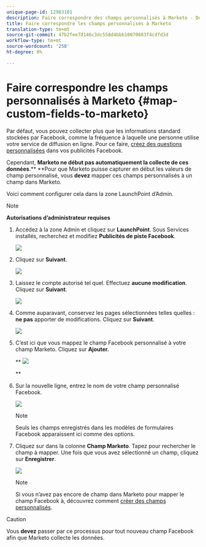 ```yaml
---
unique-page-id: 12983101
description: Faire correspondre des champs personnalisés à Marketo - Docs marketing - Documentation du produit
title: Faire correspondre les champs personnalisés à Marketo
translation-type: tm+mt
source-git-commit: 47b2fee7d146c3dc558d4bbb10070683f4cdfd3d
workflow-type: tm+mt
source-wordcount: '258'
ht-degree: 0%

---
```



# Faire correspondre les champs personnalisés à Marketo {#map-custom-fields-to-marketo}

Par défaut, vous pouvez collecter plus que les informations standard stockées par Facebook, comme la fréquence à laquelle une personne utilise votre service de diffusion en ligne. Pour ce faire, [créez des questions personnalisées](https://www.facebook.com/business/help/774623835981457?helpref=uf_permalink) dans vos publicités Facebook.

Cependant, **Marketo ne début pas automatiquement la collecte de ces données**.** **Pour que Marketo puisse capturer en début les valeurs de champ personnalisé, vous **devez** mapper ces champs personnalisés à un champ dans Marketo.

Voici comment configurer cela dans la zone LaunchPoint d’Admin.

>[!NOTE]
>
>**Autorisations d’administrateur requises**

1. Accédez à la zone Admin et cliquez sur **LaunchPoint**. Sous Services installés, recherchez et modifiez **Publicités de piste Facebook**.

   ![](assets/image2017-10-24-9-3a32-3a16.png)

1. Cliquez sur **Suivant**.

   ![](assets/image2017-10-24-14-3a55-3a13.png)

1. Laissez le compte autorisé tel quel. Effectuez **aucune modification**. Cliquez sur **Suivant**.

   ![](assets/image2017-10-24-14-3a56-3a48.png)

1. Comme auparavant, conservez les pages sélectionnées telles quelles : **ne pas** apporter de modifications. Cliquez sur **Suivant**.

   ![](assets/image2017-10-24-15-3a0-3a54.png)

1. C’est ici que vous mappez le champ Facebook personnalisé à votre champ Marketo. Cliquez sur **Ajouter.**

   ** ![](assets/image2017-10-24-9-3a33-3a49.png)

   **

1. Sur la nouvelle ligne, entrez le nom de votre champ personnalisé Facebook.

   ![](assets/image2017-10-24-9-3a37-3a3.png)

   >[!NOTE]
   >
   >Seuls les champs enregistrés dans les modèles de formulaires Facebook apparaissent ici comme des options.

1. Cliquez sur dans la colonne **Champ Marketo**. Tapez pour rechercher le champ à mapper. Une fois que vous avez sélectionné un champ, cliquez sur **Enregistrer**.

   ![](assets/image2017-10-24-11-3a16-3a42.png)

   >[!NOTE]
   >
   >Si vous n’avez pas encore de champ dans Marketo pour mapper le champ Facebook à, découvrez comment [créer des champs personnalisés](../../../../product-docs/administration/field-management/create-a-custom-field-in-marketo.md).

>[!CAUTION]
>
>Vous **devez** passer par ce processus pour tout nouveau champ Facebook afin que Marketo collecte les données.

